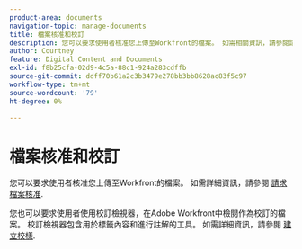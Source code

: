 ```yaml
---
product-area: documents
navigation-topic: manage-documents
title: 檔案核准和校訂
description: 您可以要求使用者核准您上傳至Workfront的檔案。 如需相關資訊，請參閱請求檔案核准。
author: Courtney
feature: Digital Content and Documents
exl-id: f8b25cfa-02d9-4c5a-88c1-924a283cdffb
source-git-commit: ddff70b61a2c3b3479e278bb3bb8628ac83f5c97
workflow-type: tm+mt
source-wordcount: '79'
ht-degree: 0%

---
```


# 檔案核准和校訂

您可以要求使用者核准您上傳至Workfront的檔案。 如需詳細資訊，請參閱 [請求檔案核准](../../review-and-approve-work/manage-approvals/request-document-approvals.md).

您也可以要求使用者使用校訂檢視器，在Adobe Workfront中檢閱作為校訂的檔案。 校訂檢視器包含用於標籤內容和進行註解的工具。 如需詳細資訊，請參閱 [建立校樣](../../review-and-approve-work/proofing/creating-proofs-within-workfront/create-proofs-in-wf.md).
